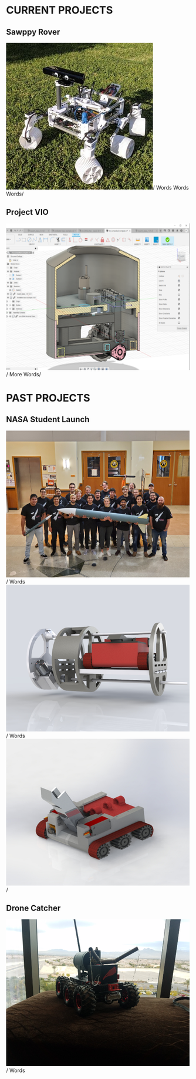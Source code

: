 # CURRENT PROJECTS

## Sawppy Rover 
<img src="docs/assets/images/projects/sawppy_robot.jpg" width="400" height="400" alt="Sawppy Rover Image">/
Words Words Words/

## Project VIO 
<img src="docs/assets/images/projects/vio_bot.png" width="500" height="400" alt="VIO Bot Image">/
More Words/


# PAST PROJECTS

## NASA Student Launch
<img src="docs/assets/images/general/nasa_launch_team.jpg" width="500" height="400" alt="Nasa Student Launch Team">/
Words
<img src="docs/assets/images/projects/nasa_launch_payload_cad.JPG" width="500" height="400" alt="Nasa Payload Cad">/
Words
<img src="docs/assets/images/projects/nasa_bot_cad.JPG" width="500" height="400" alt="Nasa Bot Cad">/

## Drone Catcher
<img src="docs/assets/images/projects/drone_catcher.jpg" width="500" height="400" alt="Drone Catcher">/
Words
